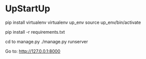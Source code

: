 # UpStartUp

pip install virtualenv
virtualenv up_env
source up_env/bin/activate

pip install -r requirements.txt

cd to manage.py
./manage.py runserver

Go to:
http://127.0.0.1:8000
